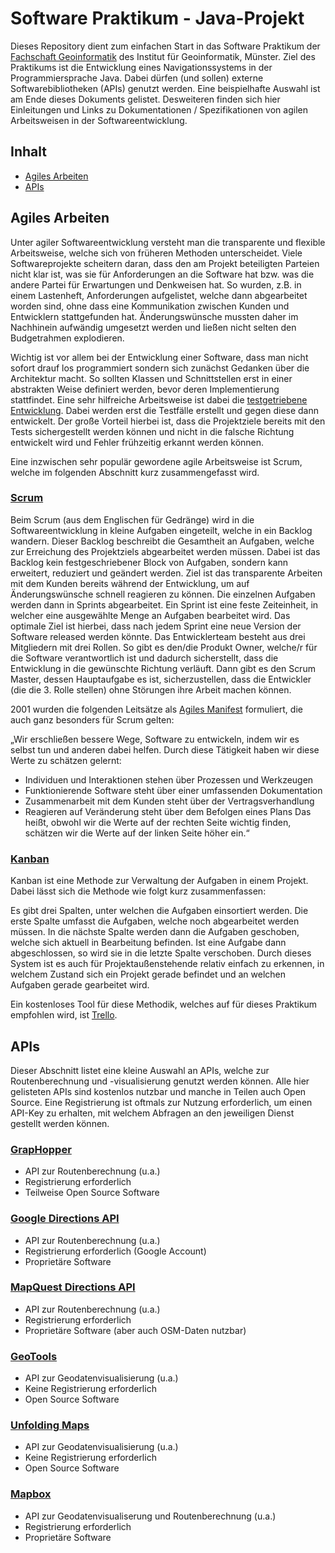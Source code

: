 # Software Praktikum - Java-Projekt

Dieses Repository dient zum einfachen Start in das Software Praktikum der [Fachschaft Geoinformatik](https://geofs.uni-muenster.de/) des Institut für Geoinformatik, Münster. Ziel des Praktikums ist die Entwicklung eines Navigationssystems in der Programmiersprache Java. Dabei dürfen (und sollen) externe Softwarebibliotheken (APIs) genutzt werden. Eine beispielhafte Auswahl ist am Ende dieses Dokuments gelistet. Desweiteren finden sich hier Einleitungen und Links zu Dokumentationen / Spezifikationen von agilen Arbeitsweisen in der Softwareentwicklung.

## Inhalt

* [Agiles Arbeiten](#agiles-arbeiten)
* [APIs](#apis)

## Agiles Arbeiten

Unter agiler Softwareentwicklung versteht man die transparente und flexible Arbeitsweise, welche sich von früheren Methoden unterscheidet. Viele Softwareprojekte scheitern daran, dass den am Projekt beteiligten Parteien nicht klar ist, was sie für Anforderungen an die Software hat bzw. was die andere Partei für Erwartungen und Denkweisen hat. So wurden, z.B. in einem Lastenheft, Anforderungen aufgelistet, welche dann abgearbeitet worden sind, ohne dass eine Kommunikation zwischen Kunden und Entwicklern stattgefunden hat. Änderungswünsche mussten daher im Nachhinein aufwändig umgesetzt werden und ließen nicht selten den Budgetrahmen explodieren.

Wichtig ist vor allem bei der Entwicklung einer Software, dass man nicht sofort drauf los programmiert sondern sich zunächst Gedanken über die Architektur macht. So sollten Klassen und Schnittstellen erst in einer abstrakten Weise definiert werden, bevor deren Implementierung stattfindet. Eine sehr hilfreiche Arbeitsweise ist dabei die [testgetriebene Entwicklung](https://de.wikipedia.org/wiki/Testgetriebene_Entwicklung). Dabei werden erst die Testfälle erstellt und gegen diese dann entwickelt. Der große Vorteil hierbei ist, dass die Projektziele bereits mit den Tests sichergestellt werden können und nicht in die falsche Richtung entwickelt wird und Fehler frühzeitig erkannt werden können.

Eine inzwischen sehr populär gewordene agile Arbeitsweise ist Scrum, welche im folgenden Abschnitt kurz zusammengefasst wird.

### [Scrum](https://de.wikipedia.org/wiki/Scrum)

Beim Scrum (aus dem Englischen für Gedränge) wird in die Softwareentwicklung in kleine Aufgaben eingeteilt, welche in ein Backlog wandern. Dieser Backlog beschreibt die Gesamtheit an Aufgaben, welche zur Erreichung des Projektziels abgearbeitet werden müssen. Dabei ist das Backlog kein festgeschriebener Block von Aufgaben, sondern kann erweitert, reduziert und geändert werden. Ziel ist das transparente Arbeiten mit dem Kunden bereits während der Entwicklung, um auf Änderungswünsche schnell reagieren zu können. Die einzelnen Aufgaben werden dann in Sprints abgearbeitet. Ein Sprint ist eine feste Zeiteinheit, in welcher eine ausgewählte Menge an Aufgaben bearbeitet wird. Das optimale Ziel ist hierbei, dass nach jedem Sprint eine neue Version der Software released werden könnte. Das Entwicklerteam besteht aus drei Mitgliedern mit drei Rollen. So gibt es den/die Produkt Owner, welche/r für die Software verantwortlich ist und dadurch sicherstellt, dass die Entwicklung in die gewünschte Richtung verläuft. Dann gibt es den Scrum Master, dessen Hauptaufgabe es ist, sicherzustellen, dass die Entwickler (die die 3. Rolle stellen) ohne Störungen ihre Arbeit machen können.

2001 wurden die folgenden Leitsätze als [Agiles Manifest](https://de.wikipedia.org/wiki/Agile_Softwareentwicklung#Werte) formuliert, die auch ganz besonders für Scrum gelten:

„Wir erschließen bessere Wege, Software zu entwickeln, indem wir es selbst tun und anderen dabei helfen. Durch diese Tätigkeit haben wir diese Werte zu schätzen gelernt:
* Individuen und Interaktionen stehen über Prozessen und Werkzeugen
* Funktionierende Software steht über einer umfassenden Dokumentation
* Zusammenarbeit mit dem Kunden steht über der Vertragsverhandlung
* Reagieren auf Veränderung steht über dem Befolgen eines Plans
Das heißt, obwohl wir die Werte auf der rechten Seite wichtig finden, schätzen wir die Werte auf der linken Seite höher ein.“

### [Kanban](https://de.wikipedia.org/wiki/Kanban)

Kanban ist eine Methode zur Verwaltung der Aufgaben in einem Projekt. Dabei lässt sich die Methode wie folgt kurz zusammenfassen:

Es gibt drei Spalten, unter welchen die Aufgaben einsortiert werden. Die erste Spalte umfasst die Aufgaben, welche noch abgearbeitet werden müssen. In die nächste Spalte werden dann die Aufgaben geschoben, welche sich aktuell in Bearbeitung befinden. Ist eine Aufgabe dann abgeschlossen, so wird sie in die letzte Spalte verschoben. Durch dieses System ist es auch für Projektaußenstehende relativ einfach zu erkennen, in welchem Zustand sich ein Projekt gerade befindet und an welchen Aufgaben gerade gearbeitet wird.

Ein kostenloses Tool für diese Methodik, welches auf für dieses Praktikum empfohlen wird, ist [Trello](https://trello.com/de).

## APIs

Dieser Abschnitt listet eine kleine Auswahl an APIs, welche zur Routenberechnung und -visualisierung genutzt werden können. Alle hier gelisteten APIs sind kostenlos nutzbar und manche in Teilen auch Open Source. Eine Registrierung ist oftmals zur Nutzung erforderlich, um einen API-Key zu erhalten, mit welchem Abfragen an den jeweiligen Dienst gestellt werden können.

### [GrapHopper](https://www.graphhopper.com/)

* API zur Routenberechnung (u.a.)
* Registrierung erforderlich
* Teilweise Open Source Software

### [Google Directions API](https://developers.google.com/maps/documentation/directions/start)

* API zur Routenberechnung (u.a.)
* Registrierung erforderlich (Google Account)
* Proprietäre Software

### [MapQuest Directions API](https://developer.mapquest.com/documentation/)

* API zur Routenberechnung (u.a.)
* Registrierung erforderlich
* Proprietäre Software (aber auch OSM-Daten nutzbar)

### [GeoTools](http://geotools.org/)

* API zur Geodatenvisualisierung (u.a.)
* Keine Registrierung erforderlich
* Open Source Software

### [Unfolding Maps](http://unfoldingmaps.org/)

* API zur Geodatenvisualisierung (u.a.)
* Keine Registrierung erforderlich
* Open Source Software

### [Mapbox](https://docs.mapbox.com/)

* API zur Geodatenvisualiserung und Routenberechnung (u.a.)
* Registrierung erforderlich
* Proprietäre Software
